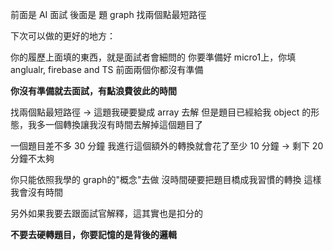 


前面是 AI 面試
後面是 題 graph
找兩個點最短路徑


下次可以做的更好的地方：

你的履歷上面填的東西，就是面試者會細問的
你要準備好
micro1上，你填 anglualr, firebase and TS
前面兩個你都沒有準備


**你沒有準備就去面試，有點浪費彼此的時間**



找兩個點最短路徑 -> 這題我硬要變成 array 去解
但是題目已經給我 object 的形態，我多一個轉換讓我沒有時間去解掉這個題目了

一個題目差不多 30 分鐘
我進行這個額外的轉換就會花了至少 10 分鐘 -> 剩下 20 分鐘不太夠

你只能依照我學的 graph的"概念"去做
沒時間硬要把題目橋成我習慣的轉換
這樣我會沒有時間

另外如果我要去跟面試官解釋，這其實也是扣分的

**不要去硬轉題目，你要記憶的是背後的邏輯**

